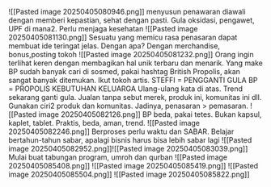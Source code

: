 ![[Pasted image 20250405080946.png]]
menyusun penawaran diawali dengan memberi kepastian, sehat dengan pasti. Gula oksidasi, pengawet, UPF di mana2. Perlu menjaga kesehatan
![[Pasted image 20250405081130.png]]
Sesuatu yang memicu rasa penasaran dapat membuat ide teringat jelas. Dengan apa? Dengan merchandise, bonus,posting tokoh
![[Pasted image 20250405081232.png]]
Orang ingin terlihat keren dengan membagikan hal unik terbaru dan menarik.
Yang make BP sudah banyak cari di sosmed, pakai hashtag British Propolis, akan sangat banyak ditemukan. Ikut tokoh artis. 
STEFFI = PENGGANTI GULA
BP = PROPOLIS KEBUTUHAN KELUARGA
Ulang-ulang kata di atas. Trend sekarang ganti gula.
Jualan tanpa sebut merek, produk ini, komunitas ini dll. Gunakan ciri2 produk dan komunitas. Jadinya, penasaran > pemasaran. 
![[Pasted image 20250405082126.png]]
BP beda, pakai tetes. Bukan kapsul, kaplet, tablet. Praktis, beda, aman, trend.
![[Pasted image 20250405082246.png]]
Berproses perlu waktu dan SABAR. Belajar bertahun-tahun sabar, apalagi bisnis harus bisa lebih sabar lagi
![[Pasted image 20250405082952.png]]![[Pasted image 20250405083039.png]]
Mulai buat tabungan program, umroh dan qurban
![[Pasted image 20250405085408.png]]
![[Pasted image 20250405085419.png]]
![[Pasted image 20250405085504.png]]
![[Pasted image 20250405085822.png]]
